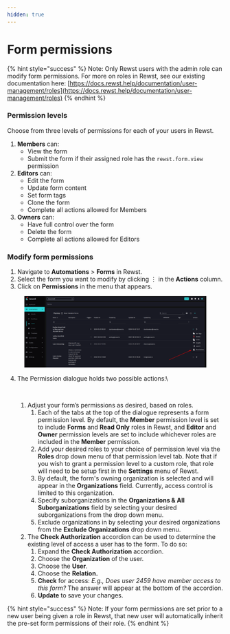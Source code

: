 ```yaml
---
hidden: true
---
```


# Form permissions

{% hint style="success" %}
Note: Only Rewst users with the admin role can modify form permissions. For more on roles in Rewst, see our existing documentation here: [https://docs.rewst.help/documentation/user-management/roles](https://docs.rewst.help/documentation/user-management/roles)
{% endhint %}

### Permission levels

Choose from three levels of permissions for each of your users in Rewst.

1. **Members** can:
   * View the form
   * Submit the form if their assigned role has the `rewst.form.view` permission
2. **Editors** can:
   * Edit the form
   * Update form content
   * Set form tags
   * Clone the form
   * Complete all actions allowed for Members
3. **Owners** can:
   * Have full control over the form
   * Delete the form
   * Complete all actions allowed for Editors

### Modify form permissions

1. Navigate to **Automations** > **Forms** in Rewst.
2. Select the form you want to modify by clicking ⋮ in the **Actions** column.
3. Click on **Permissions** in the menu that appears.

<figure><img src="../../.gitbook/assets/permissions.png" alt=""><figcaption></figcaption></figure>

4.  The Permission dialogue holds two possible actions:\


    <figure><img src="../../.gitbook/assets/Screenshot 2025-01-06 at 4.53.35 PM.png" alt=""><figcaption></figcaption></figure>

    1. Adjust your form’s permissions as desired, based on roles.
       1. Each of the tabs at the top of the dialogue represents a form permission level. By default, the **Member** permission level is set to include **Forms** and **Read Only** roles in Rewst, and **Editor** and **Owner** permission levels are set to include whichever roles are included in the **Member** permission.
       2. Add your desired roles to your choice of permission level via the **Roles** drop down menu of that permission level tab. Note that if you wish to grant a permission level to a custom role, that role will need to be setup first in the **Settings** menu of Rewst.
       3. By default, the form's owning organization is selected and will appear in the **Organizations** field. Currently, access control is limited to this organization.
       4. Specify suborganizations in the **Organizations & All Suborganizations** field by selecting your desired suborganizations from the drop down menu.
       5. Exclude organizations in by selecting your desired organizations from the **Exclude Organizations** drop down menu.
    2. The **Check Authorization** accordion can be used to determine the existing level of access a user has to the form. To do so:
       1. Expand the **Check Authorization** accordion.
       2. Choose the **Organization** of the user.
       3. Choose the **User**.
       4. Choose the **Relation.**
       5. **Check** for access: _E.g., Does user 2459 have member access to this form?_ The answer will appear at the bottom of the accordion.
       6. **Update** to save your changes.

{% hint style="success" %}
Note: If your form permissions are set prior to a new user being given a role in Rewst, that new user will automatically inherit the pre-set form permissions of their role.
{% endhint %}

